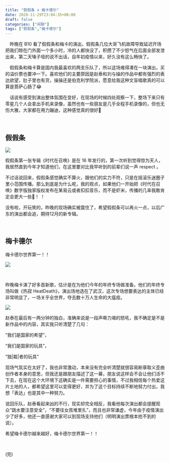 ```yaml
---
title: "假假条 x 梅卡德尔"
date: 2020-11-29T23:04:35+08:00
draft: false
categories: ["闲聊"]
tags: ["假假条","梅卡德尔"]
---
```


&emsp;昨晚在 B10 看了假假条和梅卡的演出，假假条几位大哥飞机故障导致延迟开场把我们晾在门外面一个多小时，冷的人都快没了，积攒了不少怒气在后面全部发泄出来，第二天嗓子哑的说不出话，自年初疫情以来，好久没有这么畅快了。  

&emsp;假假条和梅卡算是国内我最喜欢的两支乐队了，所以这场难得凑在一块演出，买的溢价票也要冲一下。喜欢他们的主要原因是赵泰和刘与操的作品中都有强烈的表达欲望，肚子里也有货，操操还是伯克利学院派，愿意给我这种文盲唱歌真的可以算是菩萨心肠了:joy:

&emsp;话说有感受到演出整体氛围在变好，在现场的时候四处观察一下，整场下来只有零星几个人会拿出手机来录像，虽然也有一些朋友是几乎全程手机录像的，但也无伤大雅，大家都在用力蹦迪，这种感觉真的很好:metal:

&nbsp;

## 假假条

![](/images/jajatao.jpg)

假假条第一张专辑《时代在召唤》是在 16 年发行的，第一次听到觉得惊为天人，我居然直到今年才知道他们，在这里要对比我早听到的前辈们说一声 respect 。  

不过话说回来，假假条感觉确实不算火，跟他们的实力不符，只是在摇滚乐迷圈子里小范围传播。那么到底是为什么呢，我的观点，如果他们一开始把《时代在召唤》数字版独家版权发布在某易云或者扣扣音乐，而不是虾米，传播的几率我敢肯定会更大一些:rofl:！  ！

没有啦，开玩笑的，昨晚的现场确实被震住了，希望假假条可以再火一点，以后广东的演出都会追，期待12月的新专辑。

&nbsp;

## 梅卡德尔

梅卡德尔世界第一！！  

![](/images/mercader02.jpg)

&nbsp;

昨晚梅卡演了好多首新歌，估计是在为他们今年的年终专场做准备。他们的年终专场叫做《热寂 HeatDeath》，演出场地选在了武汉，这次专场想要表达的主体已经非常明显了，一场关乎全世界，夺去数十万人生命的大瘟疫。

![](/images/mercader01.jpg)

赵泰在最后有一两分钟的独白，准确来说是一段声嘶力竭的怒吼，我不确定是不是新作品中的内容，其实我只听清楚了几句：

“我们是国家的希望”，  

“我们是国家的玩具”，  

“独|裁|者的玩具”  

现场气氛实在太好了，我也非常激动，本来没有完全听清楚就很容易断章取义歪曲创作者本身的意思，但我还是跟朋友描述了这一幕，朋友说这样会不会让他们活不下去，在现在这个大环境下这确实是一件需要担心的事情，不过我相信每个热爱这片土地的人，都希望这里可以变得更好，并为了这个目标持续不断地努力付出，我想「表达」也是其中一种努力。  

说回乐队，赵泰看起来凶的不行，现实却完全相反，我看他每次演出都会提醒观众“跳水要注意安全”，“不要往女孩堆里扎”，而且也非常谦虚，今年由于疫情演出少了好多，他还一直感谢大家可以到现场支持他们（明明演出票根本抢不到的说）。  

希望梅卡德尔越来越好，梅卡德尔世界第一！！  

&nbsp;

(完)